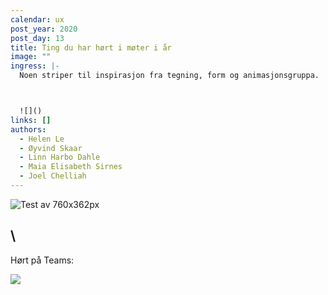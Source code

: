 ```yaml
---
calendar: ux
post_year: 2020
post_day: 13
title: Ting du har hørt i møter i år
image: ""
ingress: |-
  Noen striper til inspirasjon fra tegning, form og animasjonsgruppa. 



  ![]()
links: []
authors:
  - Helen Le
  - Øyvind Skaar
  - Linn Harbo Dahle
  - Maia Elisabeth Sirnes
  - Joel Chelliah
---
```

![](/assets/stickie.png "Test av 760x362px")

## \
Hørt på Teams:

![](/assets/gammelhånd.png)